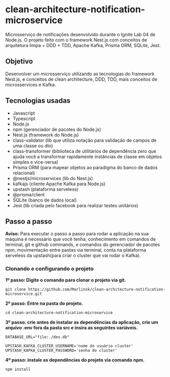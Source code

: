 # clean-architecture-notification-microservice
Microsserviço de notificações desenvolvido durante o Ignite Lab 04 de Node.js. O projeto feito com o framework Nest.js com conceitos de arquitetura limpa + DDD + TDD,  Apache Kafka, Prisma ORM, SQLite, Jest.

## Objetivo
Desenvolver um microsserviço utilizando as tecnologias do framework Nest.js, e conceitos de clean architecture, DDD, TDD, mais conceitos de microsservices e Kafka.

## Tecnologias usadas
- Javascript
- Typescript
- Node.js
- npm (gerenciador de pacotes do Node.js)
- Nest.js (framework do Node.js)
- class-validator (lib que utiliza notação para validação de campos de uma classe ou dto)
- class-transformer (biblioteca de utilitários de dependência zero que ajuda você a transformar rapidamente instâncias de classe em objetos simples e vice-versa)
- Prisma ORM (para mapear objetos ao paradigma do banco de dados relacional)
- @nestjs/microservices (lib do Nest.js)
- kafkajs (cliente Apache Kafka para Node.js)
- upstash (plataforma serveless)
- @prisma/client
- SQLite (banco de dados local)
- Jest (lib criada pelo facebook para realizar testes unitários)

## Passo a passo
**Aviso:** Para executar o passo a passo para rodar a aplicação na sua máquina é necessário que você tenha, conhecimento em comandos de terminal, git e github commands, e comandos do gerenciador de pacotes npm, movimentação entre pastas via terminal, conta na plataforma serveless da upstash(para criar o cluster que vai rodar o Kafka).

### Clonando e configurando o projeto

**1º passo: Digite o comando para clonar o projeto via git.**
```
git clone https://github.com/Marlinsk/clean-architecture-notification-microservice.git
```

**2º passo: Entre na pasta do projeto.**
```
cd clean-architecture-notification-microservice
```

**3º passo: crie antes de instalar as dependências da aplicação, crie um arquivo **.env** fora da pasta **src** e insira as seguintes variáveis.**
```
DATABASE_URL="file:./dev.db"

UPSTASH_KAFKA_CLUSTER_USERNAME='nome do usuário cluster'
UPSTASH_KAFKA_CLUSTER_PASSWORD='senha do cluster'
```

**4º passo: instale as dependências do projeto via comando npm.**
```
npm install
```




